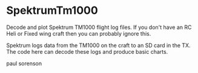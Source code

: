 SpektrumTm1000
==============

Decode and plot Spektrum TM1000 flight log files.  If you don't have an RC Heli or Fixed wing craft then you can 
probably ignore this.

Spektrum logs data from the TM1000 on the craft to an SD card in the TX.  The code here can decode these logs and 
produce basic charts.

paul sorenson
